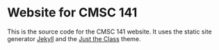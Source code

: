 # Website for CMSC 141

This is the source code for the CMSC 141 website.  It uses the static
site generator [Jekyll](https://jekyllrb.com/) and the [Just the
Class](https://kevinl.info/just-the-class/) theme.


